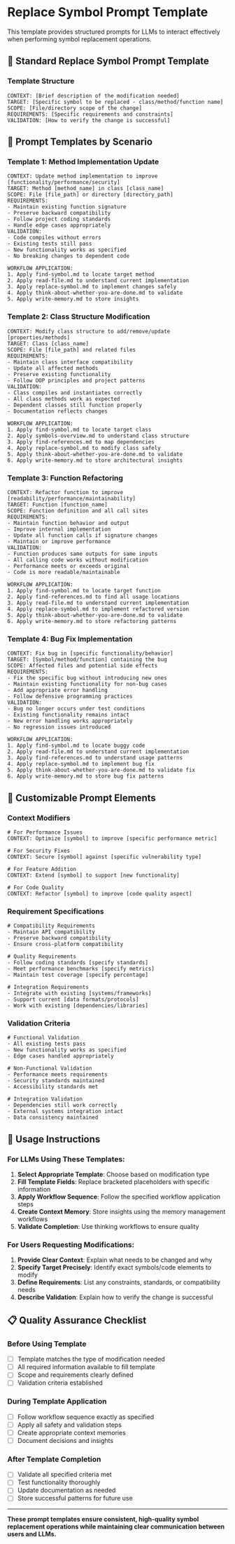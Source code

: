 # Replace Symbol Prompt Template

This template provides structured prompts for LLMs to interact effectively when performing symbol replacement operations.

## 🎯 Standard Replace Symbol Prompt Template

### Template Structure
```
CONTEXT: [Brief description of the modification needed]
TARGET: [Specific symbol to be replaced - class/method/function name]  
SCOPE: [File/directory scope of the change]
REQUIREMENTS: [Specific requirements and constraints]
VALIDATION: [How to verify the change is successful]
```

## 📝 Prompt Templates by Scenario

### Template 1: Method Implementation Update
```
CONTEXT: Update method implementation to improve [functionality/performance/security]
TARGET: Method [method_name] in class [class_name]
SCOPE: File [file_path] or directory [directory_path]
REQUIREMENTS: 
- Maintain existing function signature
- Preserve backward compatibility  
- Follow project coding standards
- Handle edge cases appropriately
VALIDATION:
- Code compiles without errors
- Existing tests still pass
- New functionality works as specified
- No breaking changes to dependent code

WORKFLOW APPLICATION:
1. Apply find-symbol.md to locate target method
2. Apply read-file.md to understand current implementation
3. Apply replace-symbol.md to implement changes safely
4. Apply think-about-whether-you-are-done.md to validate
5. Apply write-memory.md to store insights
```

### Template 2: Class Structure Modification
```
CONTEXT: Modify class structure to add/remove/update [properties/methods]
TARGET: Class [class_name]
SCOPE: File [file_path] and related files
REQUIREMENTS:
- Maintain class interface compatibility
- Update all affected methods
- Preserve existing functionality
- Follow OOP principles and project patterns
VALIDATION:
- Class compiles and instantiates correctly
- All class methods work as expected
- Dependent classes still function properly
- Documentation reflects changes

WORKFLOW APPLICATION:
1. Apply find-symbol.md to locate target class
2. Apply symbols-overview.md to understand class structure  
3. Apply find-references.md to map dependencies
4. Apply replace-symbol.md to modify class safely
5. Apply think-about-whether-you-are-done.md to validate
6. Apply write-memory.md to store architectural insights
```

### Template 3: Function Refactoring
```
CONTEXT: Refactor function to improve [readability/performance/maintainability]
TARGET: Function [function_name]
SCOPE: Function definition and all call sites
REQUIREMENTS:
- Maintain function behavior and output
- Improve internal implementation
- Update all function calls if signature changes
- Maintain or improve performance
VALIDATION:
- Function produces same outputs for same inputs
- All calling code works without modification
- Performance meets or exceeds original
- Code is more readable/maintainable

WORKFLOW APPLICATION:
1. Apply find-symbol.md to locate target function
2. Apply find-references.md to find all usage locations
3. Apply read-file.md to understand current implementation
4. Apply replace-symbol.md to implement refactored version
5. Apply think-about-whether-you-are-done.md to validate
6. Apply write-memory.md to store refactoring patterns
```

### Template 4: Bug Fix Implementation
```
CONTEXT: Fix bug in [specific functionality/behavior]
TARGET: [Symbol/method/function] containing the bug
SCOPE: Affected files and potential side effects
REQUIREMENTS:
- Fix the specific bug without introducing new ones
- Maintain existing functionality for non-bug cases
- Add appropriate error handling
- Follow defensive programming practices
VALIDATION:
- Bug no longer occurs under test conditions
- Existing functionality remains intact
- New error handling works appropriately
- No regression issues introduced

WORKFLOW APPLICATION:
1. Apply find-symbol.md to locate buggy code
2. Apply read-file.md to understand current implementation
3. Apply find-references.md to understand usage patterns
4. Apply replace-symbol.md to implement bug fix
5. Apply think-about-whether-you-are-done.md to validate fix
6. Apply write-memory.md to store bug fix patterns
```

## 🎨 Customizable Prompt Elements

### Context Modifiers
```
# For Performance Issues
CONTEXT: Optimize [symbol] to improve [specific performance metric]

# For Security Fixes  
CONTEXT: Secure [symbol] against [specific vulnerability type]

# For Feature Addition
CONTEXT: Extend [symbol] to support [new functionality]

# For Code Quality
CONTEXT: Refactor [symbol] to improve [code quality aspect]
```

### Requirement Specifications
```
# Compatibility Requirements
- Maintain API compatibility
- Preserve backward compatibility
- Ensure cross-platform compatibility

# Quality Requirements  
- Follow coding standards [specify standards]
- Meet performance benchmarks [specify metrics]
- Maintain test coverage [specify percentage]

# Integration Requirements
- Integrate with existing [systems/frameworks]
- Support current [data formats/protocols]
- Work with existing [dependencies/libraries]
```

### Validation Criteria
```
# Functional Validation
- All existing tests pass
- New functionality works as specified
- Edge cases handled appropriately

# Non-Functional Validation
- Performance meets requirements
- Security standards maintained
- Accessibility standards met

# Integration Validation
- Dependencies still work correctly
- External systems integration intact  
- Data consistency maintained
```

## 🚀 Usage Instructions

### For LLMs Using These Templates:

1. **Select Appropriate Template**: Choose based on modification type
2. **Fill Template Fields**: Replace bracketed placeholders with specific information
3. **Apply Workflow Sequence**: Follow the specified workflow application steps
4. **Create Context Memory**: Store insights using the memory management workflows
5. **Validate Completion**: Use thinking workflows to ensure quality

### For Users Requesting Modifications:

1. **Provide Clear Context**: Explain what needs to be changed and why
2. **Specify Target Precisely**: Identify exact symbols/code elements to modify
3. **Define Requirements**: List any constraints, standards, or compatibility needs
4. **Describe Validation**: Explain how to verify the change is successful

## 📋 Quality Assurance Checklist

### Before Using Template
- [ ] Template matches the type of modification needed
- [ ] All required information available to fill template
- [ ] Scope and requirements clearly defined
- [ ] Validation criteria established

### During Template Application
- [ ] Follow workflow sequence exactly as specified
- [ ] Apply all safety and validation steps
- [ ] Create appropriate context memories
- [ ] Document decisions and insights

### After Template Completion
- [ ] Validate all specified criteria met
- [ ] Test functionality thoroughly
- [ ] Update documentation as needed
- [ ] Store successful patterns for future use

---

**These prompt templates ensure consistent, high-quality symbol replacement operations while maintaining clear communication between users and LLMs.**